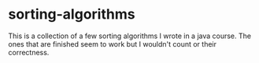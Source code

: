 # sorting-algorithms

This is a collection of a few sorting algorithms I wrote in a java course. The ones that are finished seem to work but I wouldn't count or their correctness.
